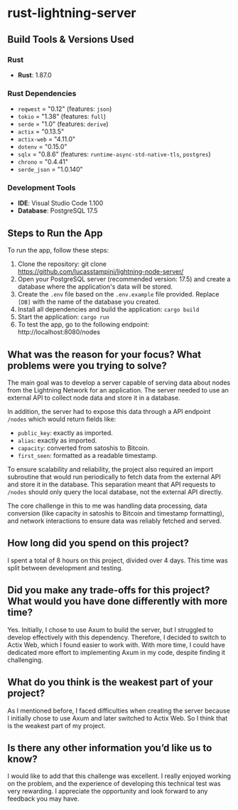 # rust-lightning-server

## Build Tools & Versions Used

### Rust
- **Rust**: 1.87.0

### Rust Dependencies
- `reqwest` = "0.12" (features: `json`)
- `tokio` = "1.38" (features: `full`)
- `serde` = "1.0" (features: `derive`)
- `actix` = "0.13.5"
- `actix-web` = "4.11.0"
- `dotenv` = "0.15.0"
- `sqlx` = "0.8.6" (features: `runtime-async-std-native-tls`, `postgres`)
- `chrono` = "0.4.41"
- `serde_json` = "1.0.140"

### Development Tools
- **IDE**: Visual Studio Code 1.100
- **Database**: PostgreSQL 17.5

## Steps to Run the App

To run the app, follow these steps:

1. Clone the repository: git clone https://github.com/lucasstampini/lightning-node-server/
2. Open your PostgreSQL server (recommended version: 17.5) and create a database where the application's data will be stored.
3. Create the `.env` file based on the `.env.example` file provided. Replace `[DB]` with the name of the database you created.
4. Install all dependencies and build the application: `cargo build`
5. Start the application: `cargo run`
6. To test the app, go to the following endpoint: http://localhost:8080/nodes

## What was the reason for your focus? What problems were you trying to solve?

The main goal was to develop a server capable of serving data about nodes from the Lightning Network for an application. The server needed to use an external API to collect node data and store it in a database.

In addition, the server had to expose this data through a API endpoint `/nodes` which would return fields like:

- `public_key`: exactly as imported.
- `alias`: exactly as imported.
- `capacity`: converted from satoshis to Bitcoin.
- `first_seen`: formatted as a readable timestamp.

To ensure scalability and reliability, the project also required an import subroutine that would run periodically to fetch data from the external API and store it in the database. This separation meant that API requests to `/nodes` should only query the local database, not the external API directly.

The core challenge in this to me was handling data processing, data conversion (like capacity in satoshis to Bitcoin and timestamp formatting), and network interactions to ensure data was reliably fetched and served.

## How long did you spend on this project?

I spent a total of 8 hours on this project, divided over 4 days. This time was split between development and testing.

## Did you make any trade-offs for this project? What would you have done differently with more time?

Yes. Initially, I chose to use Axum to build the server, but I struggled to develop effectively with this dependency. Therefore, I decided to switch to Actix Web, which I found easier to work with. With more time, I could have dedicated more effort to implementing Axum in my code, despite finding it challenging.

## What do you think is the weakest part of your project?

As I mentioned before, I faced difficulties when creating the server because I initially chose to use Axum and later switched to Actix Web. So I think that is the weakest part of my project.

## Is there any other information you’d like us to know?

I would like to add that this challenge was excellent. I really enjoyed working on the problem, and the experience of developing this technical test was very rewarding. I appreciate the opportunity and look forward to any feedback you may have.
